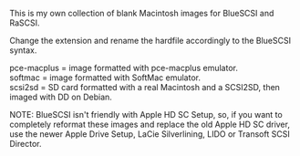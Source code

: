 This is my own collection of blank Macintosh images for BlueSCSI and RaSCSI.

Change the extension and rename the hardfile accordingly to the BlueSCSI syntax.

pce-macplus = image formatted with pce-macplus emulator.  
softmac = image formatted with SoftMac emulator.  
scsi2sd = SD card formatted with a real Macintosh and a SCSI2SD, then imaged with DD on Debian.

NOTE: BlueSCSI isn't friendly with Apple HD SC Setup, so, if you want to completely reformat these images and replace the old Apple HD SC driver, use the newer Apple Drive Setup, LaCie Silverlining, LIDO or Transoft SCSI Director.
